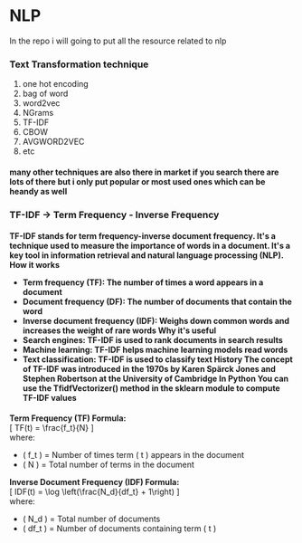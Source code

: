 # NLP
In the repo i will going to put all the resource related to nlp
### Text Transformation technique
1. one hot encoding
2. bag of word
3. word2vec
4. NGrams
5. TF-IDF
6. CBOW
7. AVGWORD2VEC
8. etc
#### many other techniques are also there in market if you search there are lots of there but i only put popular or most used ones which can be heandy as well


### TF-IDF -> Term Frequency - Inverse  Frequency

<h4>
  
TF-IDF stands for term frequency-inverse document frequency. It's a technique used to measure the importance of words in a document. It's a key tool in information retrieval and natural language processing (NLP). 
How it works 
- Term frequency (TF): The number of times a word appears in a document
- Document frequency (DF): The number of documents that contain the word
- Inverse document frequency (IDF): Weighs down common words and increases the weight of rare words
Why it's useful
- Search engines: TF-IDF is used to rank documents in search results 
- Machine learning: TF-IDF helps machine learning models read words 
- Text classification: TF-IDF is used to classify text 
History 
The concept of TF-IDF was introduced in the 1970s by Karen Spärck Jones and Stephen Robertson at the University of Cambridge
In Python 
**You can use the TfidfVectorizer() method in the sklearn module to compute TF-IDF values** 
  
</h4>


**Term Frequency (TF) Formula:**  
\[
TF(t) = \frac{f_t}{N}
\]  
where:  
- \( f_t \) = Number of times term \( t \) appears in the document  
- \( N \) = Total number of terms in the document  

**Inverse Document Frequency (IDF) Formula:**  
\[
IDF(t) = \log \left(\frac{N_d}{df_t} + 1\right)
\]  
where:  
- \( N_d \) = Total number of documents  
- \( df_t \) = Number of documents containing term \( t \)

